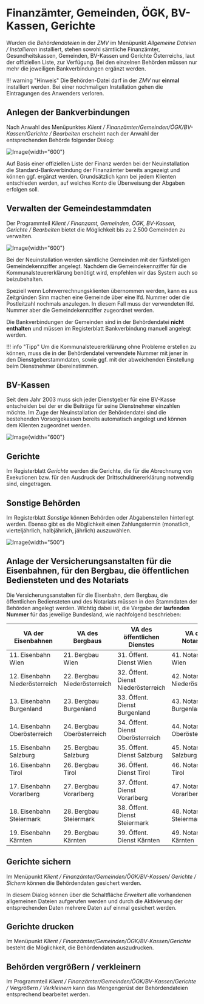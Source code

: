 # Finanzämter, Gemeinden, ÖGK, BV-Kassen, Gerichte

Wurden die *Behördendateien* in der *ZMV* im Menüpunkt *Allgemeine Dateien / Installieren* installiert, stehen sowohl sämtliche Finanzämter, Gesundheitskassen, Gemeinden, BV-Kassen und Gerichte Österreichs, laut der offiziellen Liste, zur Verfügung. Bei den einzelnen Behörden müssen nur mehr die jeweiligen Bankverbindungen ergänzt werden.

!!! warning "Hinweis"
    Die Behörden-Datei darf in der *ZMV* nur **einmal** installiert werden. Bei einer nochmaligen Installation gehen die Eintragungen des Anwenders verloren.

## Anlegen der Bankverbindungen

Nach Anwahl des Menüpunktes *Klient / Finanzämter/Gemeinden/ÖGK/BV-Kassen/Gerichte / Bearbeiten* erscheint nach der Anwahl der entsprechenden Behörde folgender Dialog:

![Image](<img/image241.png>){width="600"}

Auf Basis einer offiziellen Liste der Finanz werden bei der Neuinstallation die Standard-Bankverbindung der Finanzämter bereits angezeigt und können ggf. ergänzt werden. Grundsätzlich kann bei jedem Klienten entschieden werden, auf welches Konto die Überweisung der Abgaben erfolgen soll.

## Verwalten der Gemeindestammdaten

Der Programmteil *Klient / Finanzamt, Gemeinden, ÖGK, BV-Kassen, Gerichte / Bearbeiten* bietet die Möglichkeit bis zu 2.500 Gemeinden zu verwalten.

![Image](<img/image242.png>){width="600"}

Bei der Neuinstallation werden sämtliche Gemeinden mit der fünfstelligen Gemeindekennziffer angelegt. Nachdem die Gemeindekennziffer für die Kommunalsteuererklärung benötigt wird, empfehlen wir das System auch so beizubehalten.

Speziell wenn Lohnverrechnungsklienten übernommen werden, kann es aus Zeitgründen Sinn machen eine Gemeinde über eine lfd. Nummer oder die Postleitzahl nochmals anzulegen. In diesem Fall muss der verwendeten lfd. Nummer aber die Gemeindekennziffer zugeordnet werden.

Die Bankverbindungen der Gemeinden sind in der Behördendatei **nicht enthalten** und müssen im Registerblatt Bankverbindung manuell angelegt werden.

!!! info "Tipp"
    Um die Kommunalsteuererklärung ohne Probleme erstellen zu können, muss die in der Behördendatei verwendete Nummer mit jener in den Dienstgeberstammdaten, sowie ggf. mit der abweichenden Einstellung beim Dienstnehmer übereinstimmen.

## BV-Kassen

Seit dem Jahr 2003 muss sich jeder Dienstgeber für eine BV-Kasse entscheiden bei der er die Beiträge für seine Dienstnehmer einzahlen möchte. Im Zuge der Neuinstallation der Behördendatei sind die bestehenden Vorsorgekassen bereits automatisch angelegt und können dem Klienten zugeordnet werden.

![Image](<img/image243.png>){width="600"}

## Gerichte

Im Registerblatt *Gerichte* werden die Gerichte, die für die Abrechnung von Exekutionen bzw. für den Ausdruck der Drittschuldnererklärung notwendig sind, eingetragen.

## Sonstige Behörden

Im Registerblatt *Sonstige* können Behörden oder Abgabenstellen hinterlegt werden. Ebenso gibt es die Möglichkeit einen Zahlungstermin (monatlich, vierteljährlich, halbjährlich, jährlich) auszuwählen.

![Image](<img/image244.png>){width="500"}

## Anlage der Versicherungsanstalten für die Eisenbahnen, für den Bergbau, die öffentlichen Bediensteten und des Notariats

Die Versicherungsanstalten für die Eisenbahn, dem Bergbau, die öffentlichen Bediensteten und des Notariats müssen in den Stammdaten der Behörden angelegt werden. Wichtig dabei ist, die Vergabe der **laufenden Nummer** für das jeweilige Bundesland, wie nachfolgend beschrieben:

| VA der Eisenbahnen             | VA des Bergbaus              | VA des öffentlichen Dienstes        | VA des Notariats              |
| ------------------------------ | ---------------------------- | ----------------------------------- | ----------------------------- |
| 11. Eisenbahn Wien             | 21. Bergbau Wien             | 31. Öffent. Dienst Wien             | 41. Notariat Wien             |
| 12. Eisenbahn Niederösterreich | 22. Bergbau Niederösterreich | 32. Öffent. Dienst Niederösterreich | 42. Notariat Niederösterreich |
| 13. Eisenbahn Burgenland       | 23. Bergbau Burgenland       | 33. Öffent. Dienst Burgenland       | 43. Notariat Burgenland       |
| 14. Eisenbahn Oberösterreich   | 24. Bergbau Oberösterreich   | 34. Öffent. Dienst Oberösterreich   | 44. Notariat Oberösterreich   |
| 15. Eisenbahn Salzburg         | 25. Bergbau Salzburg         | 35. Öffent. Dienst Salzburg         | 45. Notariat Salzburg         |
| 16. Eisenbahn Tirol            | 26. Bergbau Tirol            | 36. Öffent. Dienst Tirol            | 46. Notariat Tirol            |
| 17. Eisenbahn Vorarlberg       | 27. Bergbau Vorarlberg       | 37. Öffent. Dienst Vorarlberg       | 47. Notariat Vorarlberg       |
| 18. Eisenbahn Steiermark       | 28. Bergbau Steiermark       | 38. Öffent. Dienst Steiermark       | 48. Notariat Steiermark       |
| 19. Eisenbahn Kärnten          | 29. Bergbau Kärnten          | 39. Öffent. Dienst Kärnten          | 49. Notariat Kärnten          |


## Gerichte sichern

Im Menüpunkt *Klient / Finanzämter/Gemeinden/ÖGK/BV-Kassen/ Gerichte / Sichern* können die Behördendaten gesichert werden.

In diesem Dialog können über die Schaltfläche *Erweitert* alle vorhandenen allgemeinen Dateien aufgerufen werden und durch die Aktivierung der entsprechenden Daten mehrere Daten auf einmal gesichert werden.

## Gerichte drucken

Im Menüpunkt *Klient / Finanzämter/Gemeinden/ÖGK/BV-Kassen/Gerichte* besteht die Mög­lichkeit, die Behördendaten auszudrucken.

## Behörden vergrößern / verkleinern

Im Programmteil *Klient / Finanzämter/Gemeinden/ÖGK/BV-Kassen/Gerichte / Vergrößern / Verkleinern* kann das Mengengerüst der Behördendateien entsprechend bearbeitet werden.